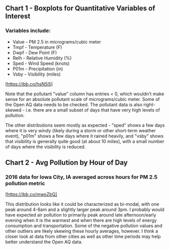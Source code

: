 ## Chart 1 - Boxplots for Quantitative Variables of Interest

### Variables include:
- Value - PM 2.5 in micrograms/cubic meter
- Tmpf - Temperature (F)
- Dwpf - Dew Point (F)
- Relh - Relative Humidity (%)
- Sped - Wind Speed (knots)
- P01m - Precipitation (in)
- Vsby - Visibility (miles)

[https://ibb.co/hsN5i5]

Note that the pollutant "value" column has entries < 0, which wouldn't make sense for an absolute pollutant scale of micrograms/cubic meter. Some of the Open AQ data needs to be checked. The pollutant data is also right-skewed - i.e. there are a small subset of days that have very high levels of pollution.

The other distributions seem mostly as expected - "sped" shows a few days where it is very windy (likely during a storm or other short-term weather event), "p01m" shows a few days where it rained heavily, and "vsby" shows that visibility is generally quite good (at about 10 miles), with a small number of days where the visibility is reduced.

## Chart 2 - Avg Pollution by Hour of Day

### 2016 data for Iowa City, IA averaged across hours for PM 2.5 pollution metric

[https://ibb.co/mwoZbQ]

This distribution looks like it could be characterized as bi-modal, with one peak around 4-6am and a slightly larger peak around 3pm. I probably would have expected air pollution to primarily peak around late afternoon/early evening when it is the warmest and when there are high levels of energy consumption and transportation. Some of the negative pollution values and other outliers are likely skewing these hourly averages, however. I think a closer look at data from other cities as well as other time periods may help better understand the Open AQ data.
